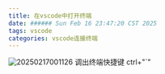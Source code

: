 ```yaml
---
title: 在vscode中打开终端
date: ###### Sun Feb 16 23:47:20 CST 2025
tags: vscode
categories: vscode连接终端
---
```

![20250217001126](https://cdn.jsdelivr.net/gh/Yolo-ZZY/Image/20250217001126.png)
调出终端快捷键
ctrl+"`"